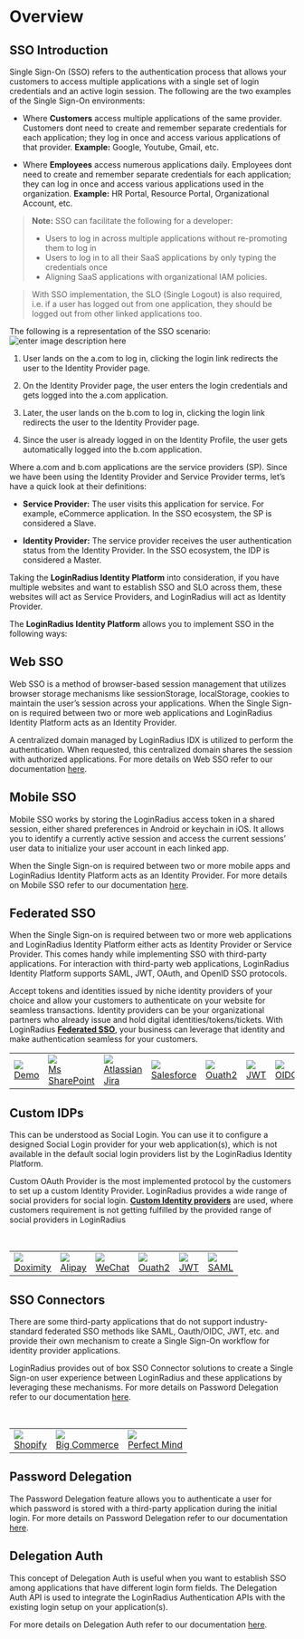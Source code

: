 # Overview

<!-- This document covers the <a href ="https://www.loginradius.com/docs/api/v2/getting-started/glossary/#s15" target=_blank>SSO</a> introduction and the various SSO types supported by the LoginRadius Identity Platform. For more details on implementation and deployment of these SSO features refer to the following:

|Tutorials <br><span style="font-weight:normal;color:#fff;">Learn and implement various SSO types and protocols</span>| Concepts <br><span style="font-weight:normal;color:#fff;">Learn the supportive concepts of SSO feature</span>| 
|---|---|
|[**Web SSO**](/single-sign-on/tutorial/web-sso/overview/)<br>[**Mobile SSO**](/single-sign-on/tutorial/mobile-sso/overview/)<br>**Fedrated SSO**<li>[Overview](/single-sign-on/tutorial/federated-sso/overview/)<li> [OAuth 2.0](/single-sign-on/tutorial/federated-sso/oauth-2-0/oauth-2-0-overview/)</li><li>[JWT Login](/single-sign-on/tutorial/federated-sso/jwt-login/jwt-login-overview/)</li><li>[OpenID Connect](/single-sign-on/tutorial/federated-sso/openid-connect/openid-connect-overview/)</li><li>[SAML](/single-sign-on/tutorial/federated-sso/saml/overview/)</li><li>[WS Federation](/single-sign-on/tutorial/federated-sso/ws-federation/overview/)</li>**Custom IDPs**<li>[Overview](/single-sign-on/tutorial/custom-identity-providers/overview/)</li><li> [Custom OAuth Provider](/single-sign-on/tutorial/custom-identity-providers/custom-oauth-provider/)</li><li>[Custom JWT Provider](/single-sign-on/tutorial/custom-identity-providers/custom-jwt-provider/)</li>|**SAML Providers**<li>[Domo](/single-sign-on/concept/saml-providers/domo/)</li><li>[Jira](/single-sign-on/concept/saml-providers/jira/)</li><li>[Salesforce](/single-sign-on/concept/saml-providers/salesforce/)</li><li>[SharePoint](/single-sign-on/concept/saml-providers/SharePoint/)</li>**SAML Miscellaneous**<li>[Troubleshooting](/single-sign-on/concept/saml-miscellaneous/Usage/)</li><li> [Generate Certificate & Key](/single-sign-on/concept/saml-miscellaneous/certificate/)</li>**WS Federation Provider**<li>[SharePoint](/single-sign-on/concept/ws-fed-provider/sharepoint/)</li>**Custom IDP Providers**<li>[Doximity](/single-sign-on/concept/custom-idp-provider/doximity/)</li><li>[Alipay](/single-sign-on/concept/custom-idp-provider/alipay/)</li><li>[WeChat](/single-sign-on/concept/custom-idp-provider/wechat/)</li>**Delegation**<li>[Password Delegation](/single-sign-on/concept/password-delegation-api/)</li><li>[Delegation Auth](/single-sign-on/concept/delegation-login-api/)</li>  | -->

## SSO Introduction

Single Sign-On (SSO) refers to the authentication process that allows your customers to access multiple applications with a single set of login credentials and an active login session. The following are the two examples of the Single Sign-On environments:

- Where **Customers** access multiple applications of the same provider. Customers dont need to create and remember separate credentials for each application; they log in once and access various applications of that provider. **Example:** Google, Youtube, Gmail, etc. 

- Where **Employees** access numerous applications daily. Employees dont need to create and remember separate credentials for each application; they can log in once and access various applications used in the organization. **Example:** HR Portal, Resource Portal, Organizational Account, etc.


> **Note:** SSO can facilitate the following for a developer:
> - Users to log in across multiple applications without re-promoting them to log in
> - Users to log in to all their SaaS applications by only typing the credentials once
> - Aligning SaaS applications with organizational IAM policies.

> With SSO implementation, the SLO (Single Logout) is also required, i.e. if a user has logged out from one application, they should be logged out from other linked applications too.

The following is a representation of the SSO scenario:
![enter image description here](https://apidocs.lrcontent.com/images/0_0_197095f4b96eed3fc00.10890318.png "SSO overviewchart")

1. User lands on the a.com to log in, clicking the login link redirects the user to the Identity Provider page. 

2. On the Identity Provider page, the user enters the login credentials and gets logged into the a.com application.

3. Later, the user lands on the b.com to log in, clicking the login link redirects the user to the Identity Provider page.

4. Since the user is already logged in on the Identity Profile, the user gets automatically logged into the b.com application.

Where a.com and b.com applications are the service providers (SP). Since we have been using the Identity Provider and Service Provider terms, let’s have a quick look at their definitions:
- **Service Provider:** The user visits this application for service. For example, eCommerce application. In the SSO ecosystem, the SP is considered a Slave.

- **Identity Provider:** The service provider receives the user authentication status from the Identity Provider. In the SSO ecosystem, the IDP is considered a Master.

Taking the **LoginRadius Identity Platform** into consideration, if you have multiple websites and want to establish SSO and SLO across them, these websites will act as Service Providers, and LoginRadius will act as Identity Provider.

The **LoginRadius Identity Platform** allows you to implement SSO in the following ways:

## Web SSO

Web SSO is a method of browser-based session management that utilizes browser storage mechanisms like sessionStorage, localStorage, cookies to maintain the user’s session across your applications. When the Single Sign-on is required between two or more web applications and LoginRadius Identity Platform acts as an Identity Provider. 

A centralized domain managed by LoginRadius IDX is utilized to perform the authentication. When requested, this centralized domain shares the session with authorized applications. For more details on Web SSO refer to our documentation [here](/single-sign-on/tutorial/web-sso/overview/).

## Mobile SSO

Mobile SSO works by storing the LoginRadius access token in a shared session, either shared preferences in Android or keychain in iOS. It allows you to identify a currently active session and access the current sessions’ user data to initialize your user account in each linked app.

When the Single Sign-on is required between two or more mobile apps and LoginRadius Identity Platform acts as an Identity Provider. For more details on Mobile SSO refer to our documentation [here](/single-sign-on/tutorial/mobile-sso/overview/).


## Federated SSO
 When the Single Sign-on is required between two or more web applications and LoginRadius Identity Platform either acts as Identity Provider or Service Provider. This comes handy while implementing SSO with third-party applications. For interaction with third-party web applications, LoginRadius Identity Platform supports SAML, JWT, OAuth, and OpenID SSO protocols.

Accept tokens and identities issued by niche identity providers of your choice and allow your customers to authenticate on your website for seamless transactions. Identity providers can be your organizational partners who already issue and hold digital identities/tokens/tickets. With LoginRadius **[Federated SSO](/single-sign-on/tutorial/federated-sso/overview/)**, your business can leverage that identity and make authentication seamless for your customers.

<table class="waffle" cellspacing="0" cellpadding="0">
        <tbody>
        <tr style='height:20px;'>
            <td class="s1" dir="ltr">
                 <img src="https://apidocs.lrcontent.com/images/Picsart_24-02-05_02-56-39-288_32938184465c291d76f0821.37660252.png" /><br />
                 <span class="caption"><a target="_blank" href="https://www.loginradius.com/docs/single-sign-on/concept/saml-providers/domo/">Demo</a></span>
            </td>
            <td class="s1" dir="ltr">
                <img src="https://apidocs.lrcontent.com/images/Picsart_24-02-05_02-55-29-694_209779525965c2934f4be3f5.50282141.png" /><br />
                <span class="caption"><a target="_blank" href="https://www.loginradius.com/docs/single-sign-on/concept/saml-providers/SharePoint/">Ms SharePoint</a></span>
            </td>
            <td class="s1" dir="ltr">
                <img src="https://apidocs.lrcontent.com/images/Picsart_24-02-05_02-57-00-434_19216383665c29815230c05.00195915.png" /><br />
                <span class="caption"><a target="_blank" href="https://www.loginradius.com/docs/single-sign-on/concept/saml-providers/jira/">Atlassian Jira</a></span>
            </td>
            <td class="s1" dir="ltr">
                <img src="https://apidocs.lrcontent.com/images/Picsart_24-02-05_02-56-16-320_200777099665c3a4c8433ec7.65924437.png" /><br />
                <span class="caption"><a target="_blank" href="https://www.loginradius.com/docs/single-sign-on/concept/saml-providers/salesforce/">Salesforce</a></span>
            </td>
            <td class="s1" dir="ltr">
                <img src="https://apidocs.lrcontent.com/images/Picsart_24-02-05_02-54-44-045_89379538965c3a6592c7098.73391788.png" /><br />
                <span class="caption"><a target="_blank" href="https://www.loginradius.com/docs/single-sign-on/tutorial/federated-sso/oauth-2-0/oauth-2-0-overview/">Ouath2</a></span>
            </td>
            <td class="s1" dir="ltr">
                <img src="https://apidocs.lrcontent.com/images/Picsart_24-02-05_02-53-44-600_165137682965c3a6872e2fe2.15133628.png" /><br />
                <span class="caption"><a target="_blank" href="https://www.loginradius.com/docs/single-sign-on/tutorial/federated-sso/jwt-login/jwt-login-overview/">JWT</a></span>
            </td>
            <td class="s1" dir="ltr">
                <img src="https://apidocs.lrcontent.com/images/Picsart_24-02-05_02-55-02-730_26154718665c3a81c41a973.69079950.png" /><br />
                <span class="caption"><a target="_blank" href="https://www.loginradius.com/docs/single-sign-on/tutorial/federated-sso/openid-connect/openid-connect-overview/">OIDC</a></span>
            </td>
            <td class="s1" dir="ltr">
                <img src="https://apidocs.lrcontent.com/images/Picsart_24-02-05_02-55-55-905_161111230465c3a8c594bd34.39075734.png" /><br />
                <span class="caption"><a target="_blank" href="https://www.loginradius.com/docs/single-sign-on/tutorial/federated-sso/saml/overview/">SAML</a></span>
            </td>
        </tr>
        </tbody>
    </table>
</div>

## Custom IDPs

This can be understood as Social Login. You can use it to configure a designed Social Login provider for your web application(s), which is not available in the default social login providers list by the LoginRadius Identity Platform.

Custom OAuth Provider is the most implemented protocol by the customers to set up a custom Identity Provider. LoginRadius provides a wide range of social providers for social login. **[Custom Identity providers](/single-sign-on/tutorial/custom-identity-providers/overview/)** are used, where customers requirement is not getting fulfilled by the provided range of social providers in LoginRadius

<br />

<table class="waffle" cellspacing="0" cellpadding="0">
        <tbody>
        <tr style='height:20px;'>
            <td class="s1" dir="ltr">
                <img src="https://apidocs.lrcontent.com/images/Picsart_24-02-05_02-57-17-420_15645657365c52276aa2692.23878868.png" /><br />
                <span class="caption"><a target="_blank" href="https://www.loginradius.com/docs/single-sign-on/concept/custom-idp-provider/doximity/">Doximity</a></span>
            </td>
            <td class="s1" dir="ltr">
                <img src="https://apidocs.lrcontent.com/images/Picsart_24-02-05_02-52-58-315_150129219565c5229e7e6a58.90587597.png" /><br />
                <span class="caption"><a target="_blank" href="https://www.loginradius.com/docs/single-sign-on/concept/custom-idp-provider/alipay/">Alipay</a></span>
            </td>
            <td class="s1" dir="ltr">
                <img src="https://apidocs.lrcontent.com/images/Picsart_24-02-05_02-52-14-666_89285097165c5232fc834e5.37839813.png" /><br />
                <span class="caption"><a target="_blank" href="https://www.loginradius.com/docs/single-sign-on/concept/custom-idp-provider/wechat/">WeChat</a></span>
            </td>
            <td class="s1" dir="ltr">
                <img src="https://apidocs.lrcontent.com/images/Picsart_24-02-05_02-54-44-045_89379538965c3a6592c7098.73391788.png" /><br />
                <span class="caption"><a target="_blank" href="https://www.loginradius.com/docs/single-sign-on/tutorial/custom-identity-providers/custom-oauth-provider/">Ouath2</a></span>
            </td>
            <td class="s1" dir="ltr">
                <img src="https://apidocs.lrcontent.com/images/Picsart_24-02-05_02-53-44-600_165137682965c3a6872e2fe2.15133628.png" /><br />
                <span class="caption"><a target="_blank" href="https://www.loginradius.com/docs/single-sign-on/tutorial/custom-identity-providers/custom-jwt-provider/">JWT</a></span>
            </td>
            <td class="s1" dir="ltr">
                <img src="https://apidocs.lrcontent.com/images/Picsart_24-02-05_02-55-55-905_161111230465c3a8c594bd34.39075734.png" /><br />
                <span class="caption"><a target="_blank" href="https://www.loginradius.com/docs/single-sign-on/tutorial/custom-identity-providers/custom-saml-provider/">SAML</a></span>
            </td>
        </tr>
        </tbody>
    </table>
</div>

## SSO Connectors

There are some third-party applications that do not support industry-standard federated SSO methods like SAML, Oauth/OIDC, JWT, etc. and provide their own mechanism to create a Single Sign-On workflow for identity provider applications. 

LoginRadius provides out of box SSO Connector solutions to create a Single Sign-on user experience between LoginRadius and these applications by leveraging these mechanisms. For more details on Password Delegation refer to our documentation [here](/api/v2/single-sign-on/sso-connector/overview/).



<br />

<table class="waffle" cellspacing="0" cellpadding="0">
        <tbody>
        <tr style='height:20px;'>
            <td class="s1" dir="ltr">
                <img src="https://apidocs.lrcontent.com/images/Picsart_24-02-05_02-50-18-387_7737014465c5257665c001.57956613.png" /><br />
                <span class="caption"><a target="_blank" href="https://www.loginradius.com/docs/libraries/turn-key-plugins/shopify-multipass-integration/">Shopify</a></span>
            </td>
            <td class="s1" dir="ltr">
                <img src="https://apidocs.lrcontent.com/images/Picsart_24-02-05_02-54-22-084_63846301965c525951630e4.90044952.png" /><br />
                <span class="caption"><a target="_blank" href="https://www.loginradius.com/docs/libraries/turn-key-plugins/bigcommerce-stencil-plugin/">Big Commerce</a></span>
            </td>
            <td class="s1" dir="ltr">
                <img src="https://apidocs.lrcontent.com/images/Picsart_24-02-05_02-53-19-422_95928217065c525bfe154d5.86587977.png" /><br />
                <span class="caption"><a target="_blank" href="https://www.loginradius.com/docs/libraries/turn-key-plugins/perfectmind/">Perfect Mind</a></span>
            </td>
        </tr>
        </tbody>
    </table>
</div>


## Password Delegation

The Password Delegation feature allows you to authenticate a user for which password is stored with a third-party application during the initial login. For more details on Password Delegation refer to our documentation [here](/single-sign-on/concept/password-delegation-api/).

## Delegation Auth

This concept of Delegation Auth is useful when you want to establish SSO among applications that have different login form fields. The Delegation Auth API is used to integrate the LoginRadius Authentication APIs with the existing login setup on your application(s). 

For more details on Delegation Auth refer to our documentation [here](/single-sign-on/concept/delegation-login-api/).






<!-- # Overview

This document covers the <a href ="https://www.loginradius.com/docs/api/v2/getting-started/glossary/#s15" target=_blank>SSO</a> introduction and the various SSO types supported by the LoginRadius Identity Platform. For more details on implementation and deployment of these SSO features refer to the following:

|Tutorials <br><span style="font-weight:normal;color:#fff;">Learn and implement various SSO types and protocols</span>| Concepts <br><span style="font-weight:normal;color:#fff;">Learn the supportive concepts of SSO feature</span>| 
|---|---|
|[**Web SSO**](/single-sign-on/tutorial/web-sso/overview/)<br>[**Mobile SSO**](/single-sign-on/tutorial/mobile-sso/overview/)<br>**Fedrated SSO**<li>[Overview](/single-sign-on/tutorial/federated-sso/overview/)<li> [OAuth 2.0](/single-sign-on/tutorial/federated-sso/oauth-2-0/oauth-2-0-overview/)</li><li>[JWT Login](/single-sign-on/tutorial/federated-sso/jwt-login/jwt-login-overview/)</li><li>[OpenID Connect](/single-sign-on/tutorial/federated-sso/openid-connect/openid-connect-overview/)</li><li>[SAML](/single-sign-on/tutorial/federated-sso/saml/overview/)</li><li>[WS Federation](/single-sign-on/tutorial/federated-sso/ws-federation/overview/)</li>**Custom IDPs**<li>[Overview](/single-sign-on/tutorial/custom-identity-providers/overview/)</li><li> [Custom OAuth Provider](/single-sign-on/tutorial/custom-identity-providers/custom-oauth-provider/)</li><li>[Custom JWT Provider](/single-sign-on/tutorial/custom-identity-providers/custom-jwt-provider/)</li>|**SAML Providers**<li>[Domo](/single-sign-on/concept/saml-providers/domo/)</li><li>[Jira](/single-sign-on/concept/saml-providers/jira/)</li><li>[Salesforce](/single-sign-on/concept/saml-providers/salesforce/)</li><li>[SharePoint](/single-sign-on/concept/saml-providers/SharePoint/)</li>**SAML Miscellaneous**<li>[Troubleshooting](/single-sign-on/concept/saml-miscellaneous/Usage/)</li><li> [Generate Certificate & Key](/single-sign-on/concept/saml-miscellaneous/certificate/)</li>**WS Federation Provider**<li>[SharePoint](/single-sign-on/concept/ws-fed-provider/sharepoint/)</li>**Custom IDP Providers**<li>[Doximity](/single-sign-on/concept/custom-idp-provider/doximity/)</li><li>[Alipay](/single-sign-on/concept/custom-idp-provider/alipay/)</li><li>[WeChat](/single-sign-on/concept/custom-idp-provider/wechat/)</li>**Delegation**<li>[Password Delegation](/single-sign-on/concept/password-delegation-api/)</li><li>[Delegation Auth](/single-sign-on/concept/delegation-login-api/)</li>  |

## SSO Introduction

Single Sign-On (SSO) refers to the authentication process that allows your customers to access multiple applications with a single set of login credentials and an active login session. The following are the two examples of the Single Sign-On environments:

- Where **Customers** access multiple applications of the same provider. Customers dont need to create and remember separate credentials for each application; they log in once and access various applications of that provider. **Example:** Google, Youtube, Gmail, etc. 

- Where **Employees** access numerous applications daily. Employees dont need to create and remember separate credentials for each application; they can log in once and access various applications used in the organization. **Example:** HR Portal, Resource Portal, Organizational Account, etc.


> **Note:** SSO can facilitate the following for a developer:
> - Users to log in across multiple applications without re-promoting them to log in
> - Users to log in to all their SaaS applications by only typing the credentials once
> - Aligning SaaS applications with organizational IAM policies.

> With SSO implementation, the SLO (Single Logout) is also required, i.e. if a user has logged out from one application, they should be logged out from other linked applications too.

The following is a representation of the SSO scenario:
![enter image description here](https://apidocs.lrcontent.com/images/0_0_197095f4b96eed3fc00.10890318.png "SSO overviewchart")

1. User lands on the a.com to log in, clicking the login link redirects the user to the Identity Provider page. 

2. On the Identity Provider page, the user enters the login credentials and gets logged into the a.com application.

3. Later, the user lands on the b.com to log in, clicking the login link redirects the user to the Identity Provider page.

4. Since the user is already logged in on the Identity Profile, the user gets automatically logged into the b.com application.

Where a.com and b.com applications are the service providers (SP). Since we have been using the Identity Provider and Service Provider terms, let’s have a quick look at their definitions:
- **Service Provider:** The user visits this application for service. For example, eCommerce application. In the SSO ecosystem, the SP is considered a Slave.

- **Identity Provider:** The service provider receives the user authentication status from the Identity Provider. In the SSO ecosystem, the IDP is considered a Master.

Taking the **LoginRadius Identity Platform** into consideration, if you have multiple websites and want to establish SSO and SLO across them, these websites will act as Service Providers, and LoginRadius will act as Identity Provider.

The **LoginRadius Identity Platform** allows you to implement SSO in the following ways:

- **Web SSO:** When the Single Sign-on is required between two or more web applications and LoginRadius Identity Platform acts as an Identity Provider.

- **Mobile SSO:** When the Single Sign-on is required between two or more mobile apps and LoginRadius Identity Platform acts as an Identity Provider.

- **Federated SSO:** When the Single Sign-on is required between two or more web applications and LoginRadius Identity Platform either acts as Identity Provider or Service Provider. This comes handy while implementing SSO with third-party applications. For interaction with third-party web applications, LoginRadius Identity Platform supports SAML, WS Federation, JWT, OAuth, and OpenID SSO protocols.

- **Custom IDPs:** This can be understood as Social Login. You can use it to configure a designed Social Login provider for your web application(s), which is not available in the default social login providers list by the LoginRadius Identity Platform.
 -->

